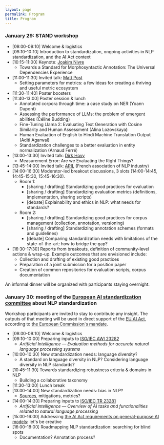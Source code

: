 ```yaml
---
layout: page
permalink: Program
title: Program
---
```


### January 29: STAND workshop

- [09:00-09:10] Welcome & logistics
- [09:10-10:10] Introduction to standardization, ongoing activities in NLP standardization, and the AI Act context
- [10:15-11:00] Keynote: [Joakim Nivre](https://jnivre.github.io)
    - Towards a Standard for Morphosyntactic Annotation: The Universal Dependencies Experience
- [11:00-11:30] Invited talk: [Matt Post](https://post3.net)
    - Setting parameters for metrics: a few ideas for creating a thriving and useful metric ecosystem
- [11:30-11:40] Poster boosters
- [11:40-13:00] Poster session & lunch
    - Annotated corpora through time: a case study on NER (Yoann Dupont)
    - Assessing the performance of LLMs: the problem of emergent abilities (Céline Budding)
    - Fine-Tuning Llama 2: Evaluating Text Generation with Cosine Similarity and Human Assessment (Alina Lozovskaya)
    - Human Evaluation of English to Hindi Machine Translation Output (Aditi Agarwal)
    - Standardization challenges to a better evaluation in entity normalization (Arnaud Ferré)
- [13:00-13:30] Invited talk: [Dirk Hovy](https://cs.unibocconi.eu/people/dirk-hovy)
    - Measurement Error: Are we Evaluating the Right Things?
- [13:45-14:00] Invited talk: [APIL](https://www.apil-asso.fr/) (French association of NLP industry)
- [14:00-16:30] Moderator-led breakout discussions, 3 slots (14:00-14:45, 14:45-15:30, 15:45-16:30).
    - Room 1:
      - [sharing / drafting] Standardizing good practices for evaluation
      - [sharing / drafting] Standardizing evaluation metrics (definitions, implementation, sharing scripts)
      - [debate] Explainability and ethics in NLP: what needs for standards?
    - Room 2:
      - [sharing / drafting] Standardizing good practices for corpus management (collection, annotation, versioning)
      - [sharing / drafting] Standardizing annotation schemes (formats and guidelines)
      - [debate] Comparing standardization needs with limitations of the state-of-the-art: how to bridge the gap?
- [16:30-17:30] Reports from breakouts, definition of community-level actions & wrap-up. Example outcomes that are envisioned include:
    - Collection and drafting of existing good practices
    - Preparation of a joint submission for a position paper
    - Creation of common repositories for evaluation scripts, corpus documentation

An informal dinner will be organized with participants staying overnight.

### January 30: meeting of the [European AI standardization committee](https://www.cencenelec.eu/areas-of-work/cen-cenelec-topics/artificial-intelligence/) about NLP standardization

Workshop participants are invited to stay to contribute any insight. The outputs of that meeting will be used in direct support of the [EU AI Act](https://eur-lex.europa.eu/legal-content/EN/TXT/?uri=celex%3A52021PC0206), according to [the European Commission's mandate](https://ec.europa.eu/growth/tools-databases/enorm/mandate/593_en).

- [09:00-09:10] Welcome & logistics
- [09:10-10:00] Preparing inputs to [ISO/IEC AWI 23282](https://www.iso.org/standard/87387.html)
    - *Artificial Intelligence — Evaluation methods for accurate natural language processing systems*
- [10:00-10:30] New standardization needs: language diversity?
    - A standard on language diversity in NLP? Considering language diversity in NLP standards?
- [10:45-11:30] Towards standardizing robustness criteria & domains in NLP
    - Building a collaborative taxonomy
- [11:30-13:00] Lunch break
- [13:00-14:00] New standardization needs: bias in NLP?
    - [Sources](https://compass.onlinelibrary.wiley.com/doi/10.1111/lnc3.12432), mitigations, metrics?
- [14:00-14:30] Preparing inputs to [ISO/IEC TR 23281](https://www.iso.org/standard/88870.html)
    - *Artificial intelligence — Overview of AI tasks and functionalities related to natural language processing*
- [15:00-16:00] Addressing [the AI Act requirements on general-purpose AI models](https://www.linkedin.com/feed/update/urn:li:activity:7155091883872964608/): let's be creative
- [16:00-18:00] Roadmapping NLP standardization: searching for blind spots
    - Documentation? Annotation process?